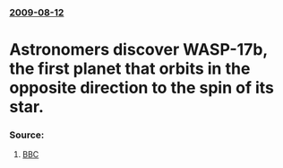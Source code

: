 ### [2009-08-12](/news/2009/08/12/index.md)

#  Astronomers discover WASP-17b, the first planet that orbits in the opposite direction to the spin of its star. 




### Source:

1. [BBC](http://news.bbc.co.uk/2/hi/science/nature/8197683.stm)
